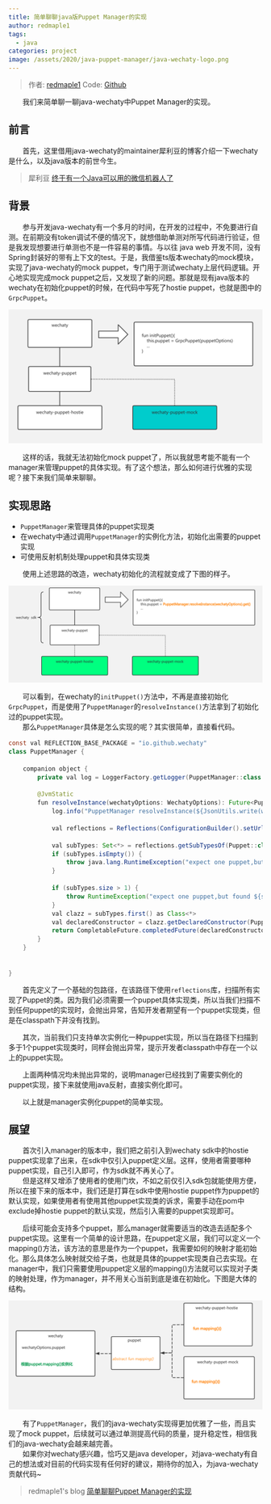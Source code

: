 ```yaml
---
title: 简单聊聊java版Puppet Manager的实现
author: redmaple1
tags: 
  - java
categories: project
image: /assets/2020/java-puppet-manager/java-wechaty-logo.png
---
```


> 作者: [redmaple1](https://github.com/redmaple1/)
> Code: [Github](https://github.com/wechaty/java-wechaty)

&ensp;&ensp;&ensp;&ensp;我们来简单聊一聊java-wechaty中Puppet Manager的实现。  
<!-- more -->

## 前言

&ensp;&ensp;&ensp;&ensp;首先，这里借用java-wechaty的maintainer犀利豆的博客介绍一下wechaty是什么，以及java版本的前世今生。
> 犀利豆
[终于有一个Java可以用的微信机器人了](https://xilidou.com/2020/06/03/java-wechaty/)

## 背景

&ensp;&ensp;&ensp;&ensp;参与开发java-wechaty有一个多月的时间，在开发的过程中，不免要进行自测。在前期没有token调试不便的情况下，就想借助单测对所写代码进行验证，但是我发现想要进行单测也不是一件容易的事情。与以往 java web 开发不同，没有Spring封装好的带有上下文的test。于是，我借鉴ts版本wechaty的mock模块，实现了java-wechaty的mock puppet，专门用于测试wechaty上层代码逻辑。开心地实现完成mock puppet之后，又发现了新的问题。那就是现有java版本的wechaty在初始化puppet的时候，在代码中写死了hostie puppet，也就是图中的`GrpcPuppet`。  

![image](/assets/2020/java-puppet-manager/manager-backgroud.png)  

&ensp;&ensp;&ensp;&ensp;这样的话，我就无法初始化mock puppet了，所以我就思考能不能有一个manager来管理puppet的具体实现。有了这个想法，那么如何进行优雅的实现呢？接下来我们简单来聊聊。

## 实现思路

- `PuppetManager`来管理具体的puppet实现类
- 在wechaty中通过调用`PuppetManager`的实例化方法，初始化出需要的puppet实现
- 可使用反射机制处理puppet和具体实现类

&ensp;&ensp;&ensp;&ensp;使用上述思路的改造，wechaty初始化的流程就变成了下图的样子。  

![image](/assets/2020/java-puppet-manager/after-manage.png)  

&ensp;&ensp;&ensp;&ensp;可以看到，在wechaty的`initPuppet()`方法中，不再是直接初始化`GrpcPuppet`，而是使用了`PuppetManager`的`resolveInstance()`方法拿到了初始化过的puppet实现。  
&ensp;&ensp;&ensp;&ensp;那么`PuppetManager`具体是怎么实现的呢？其实很简单，直接看代码。  

```java
const val REFLECTION_BASE_PACKAGE = "io.github.wechaty"
class PuppetManager {

    companion object {
        private val log = LoggerFactory.getLogger(PuppetManager::class.java)

        @JvmStatic
        fun resolveInstance(wechatyOptions: WechatyOptions): Future<Puppet> {
            log.info("PuppetManager resolveInstance(${JsonUtils.write(wechatyOptions)})")

            val reflections = Reflections(ConfigurationBuilder().setUrls(ClasspathHelper.forPackage(REFLECTION_BASE_PACKAGE, Thread.currentThread().contextClassLoader)))

            val subTypes: Set<*> = reflections.getSubTypesOf(Puppet::class.java)
            if (subTypes.isEmpty()) {
                throw java.lang.RuntimeException("expect one puppet,but can not found any one.")
            }

            if (subTypes.size > 1) {
                throw RuntimeException("expect one puppet,but found ${subTypes.size}")
            }
            val clazz = subTypes.first() as Class<*>
            val declaredConstructor = clazz.getDeclaredConstructor(PuppetOptions::class.java)
            return CompletableFuture.completedFuture(declaredConstructor.newInstance(wechatyOptions.puppetOptions!!) as Puppet)
        }
    }


}
```  

&ensp;&ensp;&ensp;&ensp;首先定义了一个基础的包路径，在该路径下使用`reflections`库，扫描所有实现了Puppet的类。因为我们必须需要一个puppet具体实现类，所以当我们扫描不到任何puppet的实现时，会抛出异常，告知开发者期望有一个puppet实现类，但是在classpath下并没有找到。  

&ensp;&ensp;&ensp;&ensp;其次，当前我们只支持单次实例化一种puppet实现，所以当在路径下扫描到多于1个puppet实现类时，同样会抛出异常，提示开发者classpath中存在一个以上的puppet实现。  

&ensp;&ensp;&ensp;&ensp;上面两种情况均未抛出异常的，说明manager已经找到了需要实例化的puppet实现，接下来就使用java反射，直接实例化即可。  

&ensp;&ensp;&ensp;&ensp;以上就是manager实例化puppet的简单实现。  

## 展望

&ensp;&ensp;&ensp;&ensp;首次引入manager的版本中，我们把之前引入到wechaty sdk中的hostie puppet实现拿了出来，在sdk中仅引入puppet定义层。这样，使用者需要哪种puppet实现，自己引入即可，作为sdk就不再关心了。  
&ensp;&ensp;&ensp;&ensp;但是这样又增添了使用者的使用门坎，不如之前仅引入sdk包就能使用方便，所以在接下来的版本中，我们还是打算在sdk中使用hostie puppet作为puppet的默认实现，如果使用者有使用其他puppet实现类的诉求，需要手动在pom中exclude掉hostie puppet的默认实现，然后引入需要的puppet实现即可。  

&ensp;&ensp;&ensp;&ensp;后续可能会支持多个puppet，那么manager就需要适当的改造去适配多个puppet实现。这里有一个简单的设计思路，在puppet定义层，我们可以定义一个mapping()方法，该方法的意思是作为一个puppet，我需要如何的映射才能初始化。那么具体怎么映射就交给子类，也就是具体的puppet实现类自己去实现。在manager中，我们只需要使用puppet定义层的mapping()方法就可以实现对子类的映射处理，作为manager，并不用关心当前到底是谁在初始化。下图是大体的结构。  

![image](/assets/2020/java-puppet-manager/manage-mapping.png)  

&ensp;&ensp;&ensp;&ensp;有了`PuppetManager`，我们的java-wechaty实现得更加优雅了一些，而且实现了mock puppet，后续就可以通过单测提高代码的质量，提升稳定性，相信我们的java-wechaty会越来越完善。  
&ensp;&ensp;&ensp;&ensp;如果你对wechaty感兴趣，恰巧又是java developer，对java-wechaty有自己的想法或对目前的代码实现有任何好的建议，期待你的加入，为java-wechaty贡献代码~  

>redmaple1's blog
[简单聊聊Puppet Manager的实现](http://redmapleren.com/2020/06/16/%E7%AE%80%E5%8D%95%E8%81%8A%E8%81%8APuppet%20Manager%E7%9A%84%E5%AE%9E%E7%8E%B0/#more)
